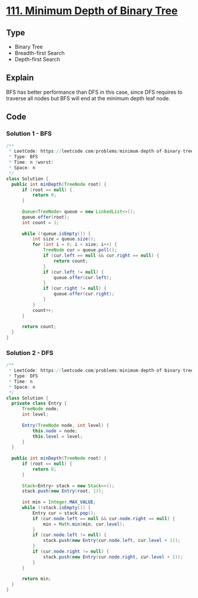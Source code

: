 # [111. Minimum Depth of Binary Tree](https://leetcode.com/problems/minimum-depth-of-binary-tree/)

## Type

- Binary Tree
- Breadth-first Search
- Depth-first Search

## Explain

BFS has better performance than DFS in this case, since DFS requires to traverse all nodes but BFS will end at the minimum depth leaf node.

## Code

### Solution 1 - BFS

```java
/**
 * LeetCode: https://leetcode.com/problems/minimum-depth-of-binary-tree/
 * Type: BFS
 * Time: n (worst)
 * Space: n
 */
class Solution {
  public int minDepth(TreeNode root) {
      if (root == null) {
          return 0;
      }
      
      Queue<TreeNode> queue = new LinkedList<>();
      queue.offer(root);
      int count = 1;
      
      while (!queue.isEmpty()) {
          int size = queue.size();
          for (int i = 0; i < size; i++) {
              TreeNode cur = queue.poll();
              if (cur.left == null && cur.right == null) {
                  return count;
              }
              if (cur.left != null) {
                  queue.offer(cur.left);
              }
              if (cur.right != null) {
                  queue.offer(cur.right);
              }
          }
          count++;
      }
      
      return count;
  }
}
```

### Solution 2 - DFS
```java
/**
 * LeetCode: https://leetcode.com/problems/minimum-depth-of-binary-tree/
 * Type: DFS
 * Time: n
 * Space: n
 */
class Solution {
  private class Entry {
      TreeNode node;
      int level;
      
      Entry(TreeNode node, int level) {
          this.node = node;
          this.level = level;
      }
  }
  
  public int minDepth(TreeNode root) {
      if (root == null) {
          return 0;
      }
      
      Stack<Entry> stack = new Stack<>();
      stack.push(new Entry(root, 1));
      
      int min = Integer.MAX_VALUE;
      while (!stack.isEmpty()) {
          Entry cur = stack.pop();
          if (cur.node.left == null && cur.node.right == null) {
              min = Math.min(min, cur.level);
          }
          if (cur.node.left != null) {
              stack.push(new Entry(cur.node.left, cur.level + 1));
          }
          if (cur.node.right != null) {
              stack.push(new Entry(cur.node.right, cur.level + 1));
          }
      }
      
      return min;
  }
}
```